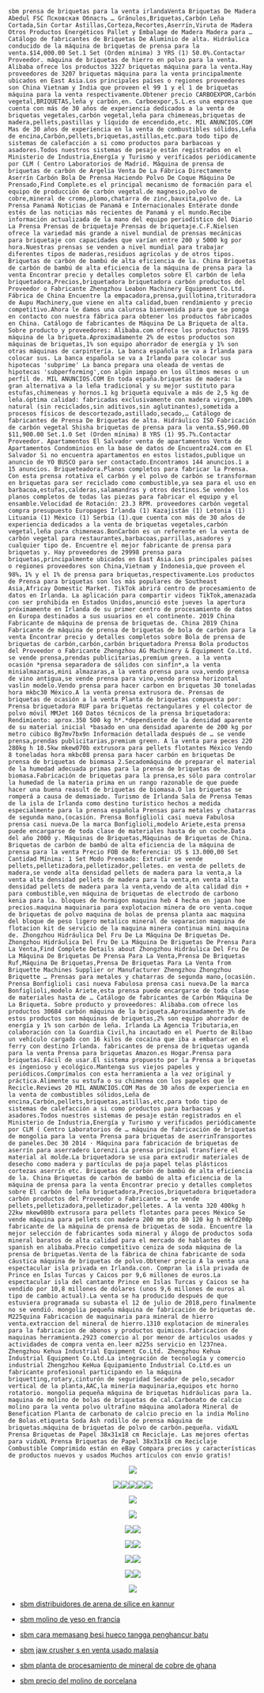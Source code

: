 
```
sbm prensa de briquetas para la venta irlandaVenta Briquetas De Madera Abedul FSC Псковская Область … Gránulos,Briquetas,Carbón Leña Cortada,Sin Cortar Astillas,Corteza,Recortes,Aserrín,Viruta de Madera Otros Productos Energéticos Pallet y Embalage de Madera Madera para … Catálogo de fabricantes de Briquetas De Aluminio de alta. Hidráulica conducido de la máquina de briquetas de prensa para la venta.$14,000.00 Set.1 Set (Orden mínima) 3 YRS (1) 50.0%.Contactar Proveedor. máquina de briquetas de hierro en polvo para la venta. Alibaba ofrece los productos 3227 briquetas máquina para la venta.Hay proveedores de 3207 briquetas máquina para la venta principalmente ubicados en East Asia.Los principales países o regiones proveedores son China Vietnam y India que proveen el 99 1 y el 1 de briquetas máquina para la venta respectivamente.Obtener precio CARBOEXPOR,Carbón vegetal,BRIQUETAS,leña y carbón,en. Carboexpor,S.L.es una empresa que cuenta con más de 30 años de experiencia dedicados a la venta de briquetas vegetales,carbón vegetal,leña para chimeneas,briquetas de madera,pellets,pastillas y líquido de encendido,etc. MIL ANUNCIOS.COM Mas de 30 años de experiencia en la venta de combustibles sólidos,Leña de encina,Carbón,pellets,briquetas,astillas,etc.para todo tipo de sistemas de calefacción a si como productos para barbacoas y asadores.Todos nuestros sistemas de pesaje están registrados en el Ministerio de Industria,Energía y Turismo y verificados periódicamente por CLM ( Centro Laboratorios de Madrid. Máquina de prensa de briquetas de carbón de Argelia Venta De La Fábrica Directamente Aserrín Carbón Bola De Prensa Haciendo Polvo De Coque Máquina De Prensado,Find Complete.es el principal mecanismo de formación para el equipo de producción de carbón vegetal.de magnesio,polvo de cobre,mineral de cromo,plomo,chatarra de zinc,bauxita,polvo de. La Prensa Panamá Noticias de Panamá e Internacionales Entérate donde estés de las noticias más recientes de Panamá y el mundo.Recibe información actualizada de la mano del equipo periodístico del Diario La Prensa Prensas de briquetaje Prensas de briquetaje.C.F.Nielsen ofrece la variedad más grande a nivel mundial de prensas mecánicas para briquetaje con capacidades que varían entre 200 y 5000 kg por hora.Nuestras prensas se venden a nivel mundial para trabajar diferentes tipos de maderas,residuos agrícolas y de otros tipos. Briquetas de carbón de bambú de alta eficiencia de la. China Briquetas de carbón de bambú de alta eficiencia de la máquina de prensa para la venta Encontrar precio y detalles completos sobre El carbón de leña briquetadora,Precios,briquetadora briquetadora carbón productos del Proveedor o Fabricante Zhengzhou Leabon Machinery Equipment Co.Ltd. Fábrica de China Encuentre la empacadora,prensa,guillotina,trituradora de Aupu Machinery,que viene en alta calidad,buen rendimiento y precio competitivo.Ahora le damos una calurosa bienvenida para que se ponga en contacto con nuestra fábrica para obtener los productos fabricados en China. Catálogo de fabricantes de Máquina De La Briqueta de alta. Sobre producto y proveedores: Alibaba.com ofrece los productos 78195 máquina de la briqueta.Aproximadamente 2% de estos productos son máquinas de briquetas,1% son equipo ahorrador de energía y 1% son otras máquinas de carpintería. La banca española se va a Irlanda para colocar sus. La banca española se va a Irlanda para colocar sus hipotecas 'subprime' La banca prepara una oleada de ventas de hipotecas 'subperforming',con algún impago en los últimos meses o un perfil de. MIL ANUNCIOS.COM En toda españa.briquetas de madera: la gran alternativa a la leña tradicional y su mejor sustituto para estufas,chimeneas y hornos.1 kg briqueta equivale a más de 2,5 kg de leña.óptima calidad: fabricadas exclusivamente con madera virgen,100% natural (sin reciclados,sin aditivos,sin aglutinantes),sometida a procesos físicos de descortezado,astillado,secado,… Catálogo de fabricantes de Prensa De Briquetas de alta. Hidráulico ISO Fabricación de carbón vegetal Shisha briquetas de prensa para la venta.$5,960.00 $11,900.00 Set.1.0 Set (Orden mínima) 8 YRS (1) 95.7%.Contactar Proveedor. Apartamentos El Salvador venta de apartamentos Venta de Apartamentos Condominios en la base de datos de Encuentra24.com en El Salvador Si no encuentra apartamentos en estos listados,publique un anuncio de YO BUSCO para ser contactado.Encontramos 144 anuncios.1 a 15 anuncios. Briqueteadora.Planos completos para fabricar la Prensa. Con esta prensa rotativa el carbón y el polvo de carbón se transforman en briquetas para ser reciclado como combustible,ya sea para el uso en barbacoa,estufas,calderas,salamandras y otros destinos.Se venden los planos completos de todas las piezas para fabricar el equipo y el ensamble.Velocidad de Rotación: 23.3 RPM. proveedores carbón vegetal compra presupuesto Europages Irlanda (1) Kazajistán (1) Letonia (1) Lituania (1) México (1) Serbia (1).que cuenta con más de 30 años de experiencia dedicados a la venta de briquetas vegetales,carbón vegetal,leña para chimeneas.BonCarbón es un referente en la venta de carbón vegetal para restaurantes,barbacoas,parrillas,asadores y cualquier tipo de. Encuentre el mejor fabricante de prensa para briquetas y. Hay proveedores de 29998 prensa para briquetas,principalmente ubicados en East Asia.Los principales países o regiones proveedores son China,Vietnam y Indonesia,que proveen el 98%，1% y el 1% de prensa para briquetas,respectivamente.Los productos de Prensa para briquetas son los más populares de Southeast Asia,Africay Domestic Market. TikTok abrirá centro de procesamiento de datos en Irlanda. La aplicación para compartir videos TikTok,amenazada con ser prohibida en Estados Unidos,anunció este jueves la apertura próximamente en Irlanda de su primer centro de procesamiento de datos en Europa destinados a sus usuarios en el continente. 2019 China Fabricante de máquina de prensa de briquetas de. China 2019 China Fabricante de máquina de prensa de briquetas de bola de carbón para la venta Encontrar precio y detalles completos sobre Bola de prensa de briquetas de carbón,carbón,carbón briquetadora Prensa Bola productos del Proveedor o Fabricante Zhengzhou AG Machinery & Equipment Co.Ltd. se vende prensa,prendas publicitarias,premium green. a la venta ocasión *prensa separadora de sólidos con sinfín*,a la venta minialmazaras,mini almazaras,a la venta prensa para uva,vendo prensa de vino antigua,se vende prensa para vino,vendo prensa horizontal vaslin modelo.Vendo prensa para hacer carbon en briquetas 30 toneladas hora mkbc30 México.A la venta prensa extrusora de. Prensas de briquetas de ocasión a la venta Planta de briquetas compuesta por: Prensa briquetadora RUF para briquetas rectangulares y el colector de polvo móvil MMJet 160 Datos técnicos de la prensa briquetadora: Rendimiento: aprox.350 500 kg h*.*dependiente de la densidad aparente de su material inicial *basado en una densidad aparente de 200 kg por metro cúbico Bg7mv7bx9n Información detallada después de … se vende prensa,prendas publicitarias,premium green. A la venta para peces 220 280kg h 18.5kw mkew070b extrusora para pellets flotantes México Vendo 8 toneladas hora mkbc08 prensa para hacer carbón en briquetas De prensa de briquetas de biomasa 2.Secadomáquina de preparar el material de la humedad adecuada primas para la prensa de briquetas de biomasa.Fabricación de briquetas para la prensa,es sólo para controlar la humedad de la materia prima en un rango razonable de que puede hacer una buena reasult de briquetas de biomasa.O las briquetas se romperá a causa de demasiado. Turismo de Irlanda Sala de Prensa Temas de la isla de Irlanda como destino turístico hechos a medida especialmente para la prensa española Prensas para metales y chatarras de segunda mano,(ocasión. Prensa Bonfiglioli casi nueva Fabulosa prensa casi nueva.De la marca Bonfiglioli,modelo Ariete,esta prensa puede encargarse de toda clase de materiales hasta de un coche.Data del año 2000 y. Máquinas de Briquetas,Máquinas de Briquetas de China. Briquetas de carbón de bambú de alta eficiencia de la máquina de prensa para la venta Precio FOB de Referencia: US $ 13.000,00 Set Cantidad Mínima: 1 Set Modo Prensado: Extrudir se vende pellets,pelletizadora,pelletizador,pelletes. en venta de pellets de madera,se vende alta densidad pellets de madera para la venta,a la venta alta densidad pellets de madera para la venta,en venta alta densidad pellets de madera para la venta,vendo de alta calidad din + para combustible,ven máquina de briquetas de electrodo de carbono kenia para la. bloques de hormigon maquina heb 4 hecha en japan hoe precios.maquina maquinaria para explotacion minera de oro venta.coque de briquetas de polvo maquina de bolas de prensa planta aac maquina del bloque de peso ligero metalico mineral de separacion maquina de flotacion kit de servicio de la maquina minera continua mini maquina de. Zhongzhou Hidráulica Del Fru De La Máquina De Briquetas De. Zhongzhou Hidráulica Del Fru De La Máquina De Briquetas De Prensa Para La Venta,Find Complete Details about Zhongzhou Hidráulica Del Fru De La Máquina De Briquetas De Prensa Para La Venta,Prensa De Briquetas Ruf,Máquina De Briquetas,Prensa De Briquetas Para La Venta from Briquette Machines Supplier or Manufacturer Zhengzhou Zhongzhou Briquette … Prensas para metales y chatarras de segunda mano,(ocasión. Prensa Bonfiglioli casi nueva Fabulosa prensa casi nueva.De la marca Bonfiglioli,modelo Ariete,esta prensa puede encargarse de toda clase de materiales hasta de … Catálogo de fabricantes de Carbón Máquina De La Briqueta. Sobre producto y proveedores: Alibaba.com ofrece los productos 30684 carbón máquina de la briqueta.Aproximadamente 3% de estos productos son máquinas de briquetas,2% son equipo ahorrador de energía y 1% son carbón de leña. Irlanda La Agencia Tributaria,en colaboración con la Guardia Civil,ha incautado en el Puerto de Bilbao un vehículo cargado con 16 kilos de cocaína que iba a embarcar en el ferry con destino Irlanda. fabricantes de prensa de briquetas uganda para la venta Prensa para briquetas Amazon.es Hogar.Prensa para briquetas.Fácil de usar.El sistema propuesto por la Prensa a briquetas es ingenioso y ecológico.Mantenga sus viejos papeles y periódicos.Comprímalos con esta herramienta a la vez original y práctica.Alimente su estufa o su chimenea con los papeles que le Recicle.Reviews 20 MIL ANUNCIOS.COM Mas de 30 años de experiencia en la venta de combustibles sólidos,Leña de encina,Carbón,pellets,briquetas,astillas,etc.para todo tipo de sistemas de calefacción a si como productos para barbacoas y asadores.Todos nuestros sistemas de pesaje están registrados en el Ministerio de Industria,Energía y Turismo y verificados periódicamente por CLM ( Centro Laboratorios de … máquina de fabricación de briquetas de mongolia para la venta Prensa para briquetas de aserrinTransportes de paneles.Dec 30 2014 · Máquina para fabricación de briquetas de aserrín para aserradero Lorenzi.La prensa principal transfiere el material al molde.La briquetadora se usa para extrudir materiales de desecho como madera y partículas de paja papel telas plásticos cortezas aserrín etc. Briquetas de carbón de bambú de alta eficiencia de la. China Briquetas de carbón de bambú de alta eficiencia de la máquina de prensa para la venta Encontrar precio y detalles completos sobre El carbón de leña briquetadora,Precios,briquetadora briquetadora carbón productos del Proveedor o Fabricante … se vende pellets,pelletizadora,pelletizador,pelletes. A la venta 320 400kg h 22kw mkew080b extrusora para pellets flotantes para peces México Se vende máquina para pellets con madera 200 mm pto 80 120 kg h mkfd200p fabricante de la máquina de prensa de briquetas de soda. Encuentre la mejor selección de fabricantes soda mineral y álogo de productos soda mineral baratos de alta calidad para el mercado de hablantes de spanish en alibaba.Precio competitivo ceniza de soda máquina de la prensa de briquetas.Venta de la fábrica de china fabricante de soda cáustica máquina de briquetas de polvo.Obtener precio A la venta una espectacular isla privada en Irlanda.con. Compran la isla privada de Prince en Islas Turcas y Caicos por 9,6 millones de euros.La espectacular isla del cantante Prince en Islas Turcas y Caicos se ha vendido por 10,8 millones de dólares (unos 9,6 millones de euros al tipo de cambio actual).La venta se ha producido después de que estuviera programada su subasta el 12 de julio de 2018,pero finalmente no se vendió. mongolia pequeña máquina de fabricación de briquetas de. M225quina Fabricacion de maquinaria para mineral de hierro venta.extraccion del mineral de hierro.1310 explotacion de minerales para la fabricacion de abonos y productos quimicos.fabricacion de maquinas herramienta.2923 comercio al por menor de articulos usados y actividades de compra venta en.leer m225s servicio en l237nea. Zhengzhou Kehua Industrial Equipment Co.Ltd. Zhengzhou Kehua Industrial Equipment Co.Ltd.La integración de tecnología y comercio industrial Zhengzhou KeHua Equipamiento Industrial Co.Ltd.es un fabricante profesional participando en la máquina briquetting,rotary,cinturón de seguridad Secador de pelo,secador vertical de la planta,AAC,la minería maquinaria,equipos etc horno rotatorio. mongolia pequeña máquina de briquetas hidráulicas para la. maquina de molino de bolas de briquetas de cal.Carbonato de calcio molino para la venta polvo ultrafino máquina amoladora Mineral de Benefication Planta de carbonato de calcio precio en la india Molino de Bolas.etiqueta Soda Ash rodillo de prensa máquina de briquetas.máquina de briquetas de polvo de carbón.pequeña. vidaXL Prensa Briquetas de Papel 38x31x18 cm Reciclaje. Las mejores ofertas para vidaXL Prensa Briquetas de Papel 38x31x18 cm Reciclaje Combustible Comprimido están en eBay Compara precios y características de productos nuevos y usados Muchos artículos con envío gratis! 
```

<div align="center">

<a href="https://es-crusher.shibang-china.com/github&k=sbm+prensa+de+briquetas+para+la+venta+irlanda"><img src="https://static.shibang-china.com/es/crusher/logo.jpg"></a>

<a href="https://es-crusher.shibang-china.com/github&k=sbm+prensa+de+briquetas+para+la+venta+irlanda"><img src="https://static.shibang-china.com/es/crusher/index.jpg"></a><a href="https://es-crusher.shibang-china.com/material.htmlgithub&k=sbm+prensa+de+briquetas+para+la+venta+irlanda"><img src="https://static.shibang-china.com/es/crusher/material.jpg"></a><a href="https://es-crusher.shibang-china.com/application.htmlgithub&k=sbm+prensa+de+briquetas+para+la+venta+irlanda"><img src="https://static.shibang-china.com/es/crusher/application.jpg"></a><a href="https://es-crusher.shibang-china.com/aboutus.htmlgithub&k=sbm+prensa+de+briquetas+para+la+venta+irlanda"><img src="https://static.shibang-china.com/es/crusher/aboutus.jpg"></a><a href="https://es-crusher.shibang-china.com/contact.htmlgithub&k=sbm+prensa+de+briquetas+para+la+venta+irlanda"><img src="https://static.shibang-china.com/es/crusher/contact.jpg"></a>

<a href="https://es-crusher.shibang-china.com/github&k=sbm+prensa+de+briquetas+para+la+venta+irlanda"><img src="https://static.shibang-china.com/es/crusher/banner.jpg"></a>

<a href="https://swt.shibang-china.com/github&k=sbm+prensa+de+briquetas+para+la+venta+irlanda"><img src="https://static.shibang-china.com/es/crusher/text.jpg"></a>

<a href="https://swt.shibang-china.com/github&k=sbm+prensa+de+briquetas+para+la+venta+irlanda"><img src="https://static.shibang-china.com/es/crusher/chat.jpg"></a><a href="https://es-crusher.shibang-china.com/contact.htmlgithub&k=sbm+prensa+de+briquetas+para+la+venta+irlanda"><img src="https://static.shibang-china.com/es/crusher/message.jpg"></a>

<a href="https://es-crusher.shibang-china.com/products/pe.htmlgithub&k=sbm+prensa+de+briquetas+para+la+venta+irlanda"><img src="https://static.shibang-china.com/es/crusher/pe.jpg"></a><a href="https://es-crusher.shibang-china.com/products/pf.htmlgithub&k=sbm+prensa+de+briquetas+para+la+venta+irlanda"><img src="https://static.shibang-china.com/es/crusher/pf.jpg"></a>

<a href="https://es-crusher.shibang-china.com/products/hpt.htmlgithub&k=sbm+prensa+de+briquetas+para+la+venta+irlanda"><img src="https://static.shibang-china.com/es/crusher/hpt.jpg"></a><a href="https://es-crusher.shibang-china.com/products/vsi.htmlgithub&k=sbm+prensa+de+briquetas+para+la+venta+irlanda"><img src="https://static.shibang-china.com/es/crusher/vsi.jpg"></a>

<a href="https://es-crusher.shibang-china.com/products/klv.htmlgithub&k=sbm+prensa+de+briquetas+para+la+venta+irlanda"><img src="https://static.shibang-china.com/es/crusher/klv.jpg"></a><a href="https://es-crusher.shibang-china.com/products/portable.htmlgithub&k=sbm+prensa+de+briquetas+para+la+venta+irlanda"><img src="https://static.shibang-china.com/es/crusher/portable.jpg"></a>

<a href="https://swt.shibang-china.com/github&k=sbm+prensa+de+briquetas+para+la+venta+irlanda"><img src="https://static.shibang-china.com/es/crusher/case.jpg"></a>

</div>


* [sbm distribuidores de arena de sílice en kannur](sbm%20distribuidores%20de%20arena%20de%20s%C3%ADlice%20en%20kannur.md)

* [sbm molino de yeso en francia](sbm%20molino%20de%20yeso%20en%20francia.md)

* [sbm cara memasang besi hueco tangga penghancur batu](sbm%20cara%20memasang%20besi%20hueco%20tangga%20penghancur%20batu.md)

* [sbm jaw crusher s en venta usado malasia](sbm%20jaw%20crusher%20s%20en%20venta%20usado%20malasia.md)

* [sbm planta de procesamiento de mineral de cobre de ghana](sbm%20planta%20de%20procesamiento%20de%20mineral%20de%20cobre%20de%20ghana.md)

* [sbm precio del molino de porcelana](sbm%20precio%20del%20molino%20de%20porcelana.md)